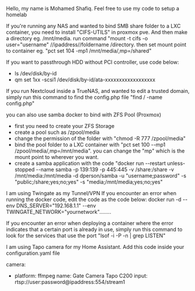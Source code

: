Hello, my name is Mohamed Shafiq. Feel free to use my code to setup a homelab

If you're running any NAS and wanted to bind SMB share folder to a LXC container, you need to install "CIFS-UTILS" in proxmox pve. 
And then make a directory eg. /mnt/media. run command "mount -t cifs -o user="username" //ipaddress//foldername /directory. then set mount point to container eg. "pct set 104 -mp1 /mnt/media/,mp=/shared"

If you want to passthrough HDD without PCI controller, use code below:
 - ls /dev/disk/by-id
 - qm set 1xx -scsi1 /dev/disk/by-id/ata-xxxxxxxxxxxxxxxxxx

If you run Nextcloud inside a TrueNAS, and wanted to edit a trusted domain, simply run this command to find the config.php file "find / -name config.php"


you can also use samba docker to bind with ZFS Pool (Proxmox)
- first you need to create your ZFS Storage
- create a pool such as /zpool/media
- change the permission of the folder with "chmod -R 777 /zpool/media"
- bind the pool folder to a LXC container with "pct set 100 --mp1 /zpool/media/,mp=/mnt/media". you can change the "mp" which is the mount point to wherever you want.
- create a samba application with the code "docker run --restart unless-stopped --name samba -p 139:139 -p 445:445 -v /share:/share -v /mnt/media:/mnt/media -d dperson/samba -u "username;password" -s "public;/share;yes;no;yes" -s "media;/mnt/media;yes;no;yes"


I am using Twingate as my Tunnel/VPN
If you encounter an error when running the docker code, edit the code as the code below:
docker run -d --env DNS_SERVER="192.168.1.1"  --env TWINGATE_NETWORK="yournetwork"........

If you encounter an error when deploying a container where the error indicates that a certain port is already in use, simply run this command to look for the services that use the port "lsof -i -P -n | grep LISTEN"

I am using Tapo camera for my Home Assistant. Add this code inside your configuration.yaml file

camera:
 - platform: ffmpeg
   name: Gate Camera Tapo C200
   input: rtsp://user:password@ipaddress:554/stream1
